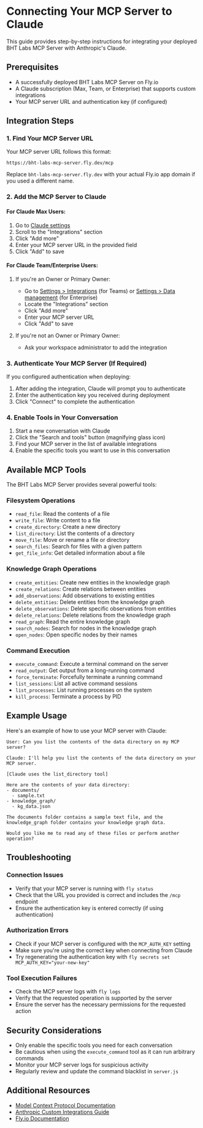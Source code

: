 # Connecting Your MCP Server to Claude

This guide provides step-by-step instructions for integrating your deployed BHT Labs MCP Server with Anthropic's Claude.

## Prerequisites

- A successfully deployed BHT Labs MCP Server on Fly.io
- A Claude subscription (Max, Team, or Enterprise) that supports custom integrations
- Your MCP server URL and authentication key (if configured)

## Integration Steps

### 1. Find Your MCP Server URL

Your MCP server URL follows this format:
```
https://bht-labs-mcp-server.fly.dev/mcp
```

Replace `bht-labs-mcp-server.fly.dev` with your actual Fly.io app domain if you used a different name.

### 2. Add the MCP Server to Claude

#### For Claude Max Users:

1. Go to [Claude settings](https://claude.ai/settings/profile)
2. Scroll to the "Integrations" section
3. Click "Add more"
4. Enter your MCP server URL in the provided field
5. Click "Add" to save

#### For Claude Team/Enterprise Users:

1. If you're an Owner or Primary Owner:
   - Go to [Settings > Integrations](https://claude.ai/settings/integrations) (for Teams) or [Settings > Data management](https://claude.ai/settings/data-management) (for Enterprise)
   - Locate the "Integrations" section
   - Click "Add more"
   - Enter your MCP server URL
   - Click "Add" to save

2. If you're not an Owner or Primary Owner:
   - Ask your workspace administrator to add the integration

### 3. Authenticate Your MCP Server (If Required)

If you configured authentication when deploying:

1. After adding the integration, Claude will prompt you to authenticate
2. Enter the authentication key you received during deployment
3. Click "Connect" to complete the authentication

### 4. Enable Tools in Your Conversation

1. Start a new conversation with Claude
2. Click the "Search and tools" button (magnifying glass icon)
3. Find your MCP server in the list of available integrations
4. Enable the specific tools you want to use in this conversation

## Available MCP Tools

The BHT Labs MCP Server provides several powerful tools:

### Filesystem Operations
- `read_file`: Read the contents of a file
- `write_file`: Write content to a file
- `create_directory`: Create a new directory
- `list_directory`: List the contents of a directory
- `move_file`: Move or rename a file or directory
- `search_files`: Search for files with a given pattern
- `get_file_info`: Get detailed information about a file

### Knowledge Graph Operations
- `create_entities`: Create new entities in the knowledge graph
- `create_relations`: Create relations between entities
- `add_observations`: Add observations to existing entities
- `delete_entities`: Delete entities from the knowledge graph
- `delete_observations`: Delete specific observations from entities
- `delete_relations`: Delete relations from the knowledge graph
- `read_graph`: Read the entire knowledge graph
- `search_nodes`: Search for nodes in the knowledge graph
- `open_nodes`: Open specific nodes by their names

### Command Execution
- `execute_command`: Execute a terminal command on the server
- `read_output`: Get output from a long-running command
- `force_terminate`: Forcefully terminate a running command
- `list_sessions`: List all active command sessions
- `list_processes`: List running processes on the system
- `kill_process`: Terminate a process by PID

## Example Usage

Here's an example of how to use your MCP server with Claude:

```
User: Can you list the contents of the data directory on my MCP server?

Claude: I'll help you list the contents of the data directory on your MCP server.

[Claude uses the list_directory tool]

Here are the contents of your data directory:
- documents/
  - sample.txt
- knowledge_graph/
  - kg_data.json

The documents folder contains a sample text file, and the knowledge_graph folder contains your knowledge graph data.

Would you like me to read any of these files or perform another operation?
```

## Troubleshooting

### Connection Issues

- Verify that your MCP server is running with `fly status`
- Check that the URL you provided is correct and includes the `/mcp` endpoint
- Ensure the authentication key is entered correctly (if using authentication)

### Authorization Errors

- Check if your MCP server is configured with the `MCP_AUTH_KEY` setting
- Make sure you're using the correct key when connecting from Claude
- Try regenerating the authentication key with `fly secrets set MCP_AUTH_KEY="your-new-key"`

### Tool Execution Failures

- Check the MCP server logs with `fly logs`
- Verify that the requested operation is supported by the server
- Ensure the server has the necessary permissions for the requested action

## Security Considerations

- Only enable the specific tools you need for each conversation
- Be cautious when using the `execute_command` tool as it can run arbitrary commands
- Monitor your MCP server logs for suspicious activity
- Regularly review and update the command blacklist in `server.js`

## Additional Resources

- [Model Context Protocol Documentation](https://modelcontextprotocol.io/)
- [Anthropic Custom Integrations Guide](https://support.anthropic.com/en/articles/11175166-about-custom-integrations-using-remote-mcp)
- [Fly.io Documentation](https://fly.io/docs/)
